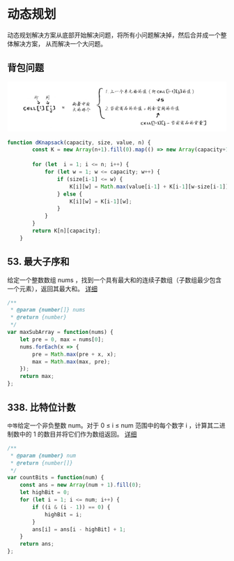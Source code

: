 # 动态规划
动态规划解决方案从底部开始解决问题，将所有小问题解决掉，然后合并成一个整体解决方案，
从而解决一个大问题。

## 背包问题
![An image](./images/dp-knapsack.png)
```js
function dKnapsack(capacity, size, value, n) {
		const K = new Array(n+1).fill(0).map(() => new Array(capacity+1).fill(0));

		for (let  i = 1; i <= n; i++) {
			for (let w = 1; w <= capacity; w++) {
				if (size[i-1] <= w) {
					K[i][w] = Math.max(value[i-1] + K[i-1][w-size[i-1]], K[i-1][w]);
				} else {
					K[i][w] = K[i-1][w];
				}
			}
		}
		return K[n][capacity];
	}
```

## 53. 最大子序和
给定一个整数数组 nums ，找到一个具有最大和的连续子数组（子数组最少包含一个元素），返回其最大和。
[详细](https://leetcode-cn.com/problems/maximum-subarray/)
```js
/**
 * @param {number[]} nums
 * @return {number}
 */
var maxSubArray = function(nums) {
    let pre = 0, max = nums[0];
    nums.forEach(x => {
        pre = Math.max(pre + x, x);
        max = Math.max(max, pre);
    });
    return max;
};
```

## 338. 比特位计数
`中等`给定一个非负整数 num。对于 0 ≤ i ≤ num 范围中的每个数字 i ，计算其二进制数中的 1 的数目并将它们作为数组返回。
[详细](https://leetcode-cn.com/problems/counting-bits/)

```js
/**
 * @param {number} num
 * @return {number[]}
 */
var countBits = function(num) {
    const ans = new Array(num + 1).fill(0);
    let highBit = 0;
    for (let i = 1; i <= num; i++) {
        if ((i & (i - 1)) == 0) {
            highBit = i;
        }
        ans[i] = ans[i - highBit] + 1;
    }
    return ans;
};
```